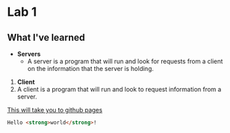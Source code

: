 # Lab 1
## What I've learned
* __Servers__
  * A server is a program that will run and look for requests from a client on the information that the server is holding.

1. __Client__
  1. A client is a program that will run and look to request information from a server.  

[This will take you to github pages](https://pages.github.com/)

```html
Hello <strong>world</strong>!
```
